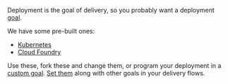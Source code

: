 Deployment is the goal of delivery, so you probably want a deployment [goal](goal.md).

We have some pre-built ones:

* [Kubernetes](../pack/kubernetes.md)
* [Cloud Foundry](../pack/pcf.md)

Use these, fork these and change them, or program your deployment in a [custom goal](../developer/goal.md#custom-goals). [Set them](../developer/set-goals.md) along with other
goals in your delivery flows.
